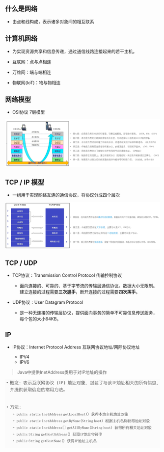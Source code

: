 ## 什么是网络
- 由点和线构成，表示诸多对象间的相互联系


## 计算机网络

- 为实现资源共享和信息传递，通过通信线路连接起来的若干主机。

- 互联网：点与点相连

- 万维网：端与端相连

- 物联网(IoT)：物与物相连

## 网络模型
- OSI协议 7层模型

![](./image/OSI模型.png)

## TCP / IP 模型

- 一组用于实现网络互连的通信协议，将协议分成四个层次

![](./image/TCP-IP模型.png)

## TCP / UDP
- TCP协议：Transmission Control Protocol 传输控制协议

  - 面向连接的、可靠的、基于字节流的传输层通信协议。数据大小无限制。建立连接的过程需要**三次握手**，断开连接的过程需要**四次挥手**。

- UDP协议：User Datagram Protocol
  
  - 是一种无连接的传输层协议，提供面向事务的简单不可靠信息传送服务，每个包的大小64KB。

## IP
- IP协议：Internet Protocol Address 互联网协议地址/网际协议地址

  - IPV4
  - IPV6

> Java中提供InetAddress类用于对IP地址的操作

![](./image/InetAddress类.png)